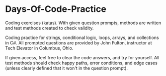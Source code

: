 # Days-Of-Code-Practice
Coding exercises (katas). With given question prompts, methods are written and test methods created to check validity.

Coding practice for strings, conditional logic, loops, arrays, and collections in C#. All prompted questions are provided by John Fulton, instructor at Tech Elevator in Columbus, Ohio.

If given access, feel free to clear the code answers, and try for yourself. All test methods should check happy paths, error conditions, and edge cases (unless clearly defined that it won't in the question prompt).
